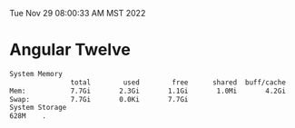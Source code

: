 Tue Nov 29 08:00:33 AM MST 2022

# Angular Twelve

```bash
System Memory
               total        used        free      shared  buff/cache   available
Mem:           7.7Gi       2.3Gi       1.1Gi       1.0Mi       4.2Gi       5.0Gi
Swap:          7.7Gi       0.0Ki       7.7Gi
System Storage
628M	.
